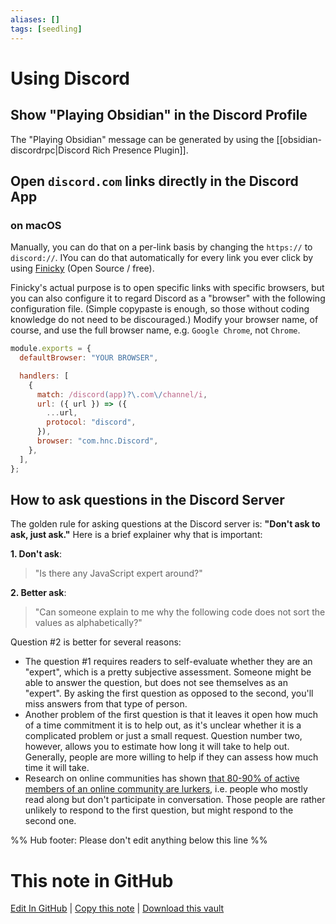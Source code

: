 ```yaml
---
aliases: []
tags: [seedling]
---
```


# Using Discord

## Show "Playing Obsidian" in the Discord Profile

The "Playing Obsidian" message can be generated by using the [[obsidian-discordrpc|Discord Rich Presence Plugin]].

## Open `discord.com` links directly in the Discord App

### on macOS

Manually, you can do that on a per-link basis by changing the `https://` to `discord://`. IYou can do that automatically for every link you ever click by using [Finicky](https://github.com/johnste/finicky) (Open Source / free).

Finicky's actual purpose is to open specific links with specific browsers, but you can also configure it to regard Discord as a "browser" with the following configuration file. (Simple copypaste is enough, so those without coding knowledge do not need to be discouraged.) Modify your browser name, of course, and use the full browser name, e.g. `Google Chrome`, not `Chrome`.

```js
module.exports = {
  defaultBrowser: "YOUR BROWSER",

  handlers: [
    {
      match: /discord(app)?\.com\/channel/i,
      url: ({ url }) => ({
        ...url,
        protocol: "discord",
      }),
      browser: "com.hnc.Discord",
    },
  ],
};
```

## How to ask questions in the Discord Server

The golden rule for asking questions at the Discord server is: **"Don't ask to ask, just ask."** Here is a brief explainer why that is important:

**1. Don't ask**:

> "Is there any JavaScript expert around?"

**2. Better ask**:

> "Can someone explain to me why the following code does not sort the values as alphabetically?"

Question #2 is better for several reasons:

- The question #1 requires readers to self-evaluate whether they are an "expert", which is a pretty subjective assessment. Someone might be able to answer the question, but does not see themselves as an "expert". By asking the first question as opposed to the second, you'll miss answers from that type of person.
- Another problem of the first question is that it leaves it open how much of a time commitment it is to help out, as it's unclear whether it is a complicated problem or just a small request. Question number two, however, allows you to estimate how long it will take to help out. Generally, people are more willing to help if they can assess how much time it will take.
- Research on online communities has shown [that 80-90% of active members of an online community are lurkers](https://www.nngroup.com/articles/participation-inequality/), i.e. people who mostly read along but don't participate in conversation. Those people are rather unlikely to respond to the first question, but might respond to the second one.

%% Hub footer: Please don't edit anything below this line %%

# This note in GitHub

<span class="git-footer">[Edit In GitHub](https://github.dev/obsidian-community/obsidian-hub/blob/main/04%20-%20Guides%2C%20Workflows%2C%20%26%20Courses/Guides/Using%20Discord.md "git-hub-edit-note") | [Copy this note](https://raw.githubusercontent.com/obsidian-community/obsidian-hub/main/04%20-%20Guides%2C%20Workflows%2C%20%26%20Courses/Guides/Using%20Discord.md "git-hub-copy-note") | [Download this vault](https://github.com/obsidian-community/obsidian-hub/archive/refs/heads/main.zip "git-hub-download-vault") </span>
